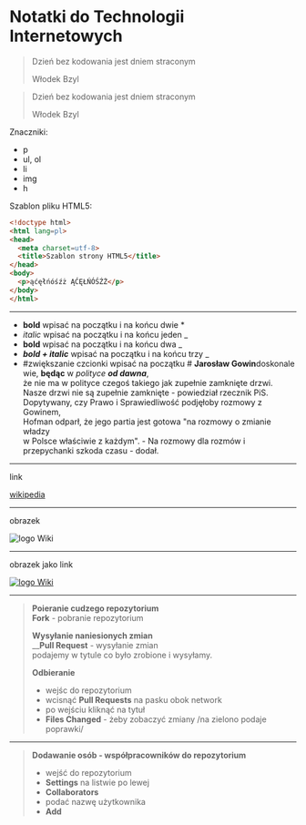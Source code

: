 # Notatki do Technologii Internetowych

<blockquote>
<p>Dzień bez kodowania jest dniem straconym<br>
<p>Włodek Bzyl
</blockquote>

> Dzień bez kodowania jest dniem straconym
>
> Włodek Bzyl

Znaczniki:

* p
* ul, ol
 * li
* img
* h

Szablon pliku HTML5:

```html
<!doctype html>
<html lang=pl>
<head>
  <meta charset=utf-8>
  <title>Szablon strony HTML5</title>
</head>
<body>
  <p>ąćęłńóśźż ĄĆĘŁŃÓŚŹŻ</p>
</body>
</html>
```
***

* **bold**      wpisać na początku i na końcu dwie * 
* _italic_        wpisać na początku i na końcu jeden _
* __bold__      wpisać na początku i na końcu dwa _
* ___bold + italic___    wpisać na początku i na końcu  trzy _
* #zwiększanie czcionki  <quote>wpisać na początku #</quote>
 **Jarosław Gowin**doskonale wie, __będąc__ w _polityce_ ___od dawna___, <br>że nie ma w polityce 
 czegoś takiego jak zupełnie zamknięte drzwi. <br>Nasze drzwi nie są zupełnie zamknięte - powiedział 
 rzecznik PiS. <br>Dopytywany, czy Prawo i Sprawiedliwość podjęłoby rozmowy z Gowinem, <br>Hofman odparł, 
 że jego partia jest gotowa "na rozmowy o zmianie władzy<br> w Polsce właściwie z każdym". - Na rozmowy 
 dla rozmów i przepychanki szkoda czasu - dodał.
 
 * * *
 
 link
 
 [wikipedia](http://www.wikipedia.org/)
 
 ***
 obrazek

![logo Wiki](http://upload.wikimedia.org/wikipedia/commons/6/63/Wikipedia-logo.png)

***
obrazek jako link

 [![logo Wiki](http://upload.wikimedia.org/wikipedia/commons/6/63/Wikipedia-logo.png)](http://www.wikipedia.org/)
***
> **Poieranie cudzego repozytorium**<br>
> __Fork__ - pobranie repozytorium <br>
> 
> **Wysyłanie naniesionych zmian**<br>
> ____Pull Request__ - wysyłanie zmian<br>
> podajemy w tytule co było zrobione i wysyłamy.<br>
> 
> **Odbieranie**
> * wejśc do repozytorium
> * wcisnąć __Pull Requests__ na pasku obok network
> * po wejściu kliknąć na tytuł
> * __Files Changed__ - żeby zobaczyć zmiany /na zielono podaje poprawki/

***
> **Dodawanie osób - współpracowników do repozytorium**
> * wejść do repozytorium
> * __Settings__ na listwie po lewej
> * __Collaborators__
> * podać nazwę użytkownika
> * __Add__
